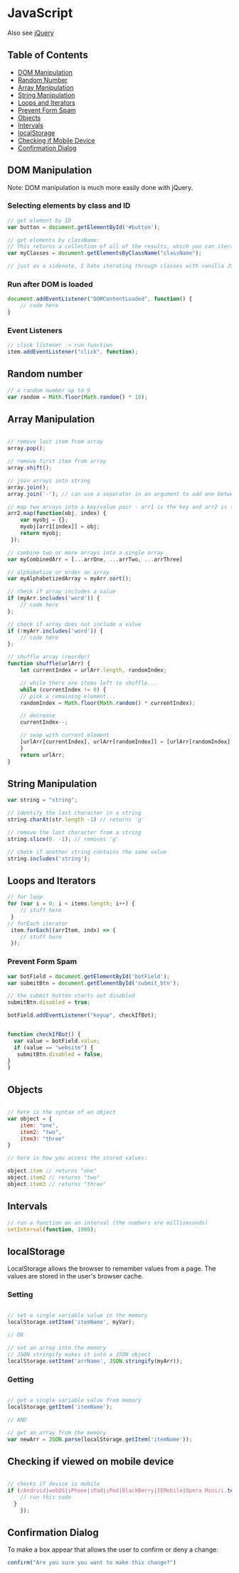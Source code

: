 # JavaScript

Also see [jQuery](jQuery)

## Table of Contents
- [DOM Manipulation](#dom-manipulation)
- [Random Number](#random-number)
- [Array Manipulation](#array-manipulation)
- [String Manipulation](#string-manipulation)
- [Loops and Iterators](#loops-and-iterators)
- [Prevent Form Spam](#prevent-form-spam)
- [Objects](#objects)
- [Intervals](#intervals)
- [localStorage](#localstorage)
- [Checking if Mobile Device](#checking-if-viewed-on-mobile-device)
- [Confirmation Dialog](#confirmation-dialog)

## DOM Manipulation
Note: DOM manipulation is much more easily done with jQuery.

### Selecting elements by class and ID

```Javascript
// get element by ID
var button = document.getElementById('#button');

// get elements by className:
// this returns a collection of all of the results, which you can iterate through
var myClasses = document.getElementsByClassName("className"); 

// just as a sidenote, I hate iterating through classes with vanilla JS - it's so much easier for non-programmers to understand with jQuery first, tbh.

```

### Run after DOM is loaded
```Javascript
document.addEventListener("DOMContentLoaded", function() {
	// code here
}
```

### Event Listeners
```Javascript
// click listener -> run function
item.addEventListener("click", function);

```


## Random number
```Javascript
// a random number up to 9
var random = Math.floor(Math.random() * 10);

```

## Array Manipulation
```Javascript

// remove last item from array
array.pop();

// remove first item from array
array.shift();

// join arrays into string
array.join();
array.join('-'); // can use a separator in an argument to add one between each item

// map two arrays into a key/value pair - arr1 is the key and arr2 is the value
arr2.map(function(obj, index) {
	var myobj = {};
	myobj[arr1[index]] = obj;
	return myobj;
 });

// combine two or more arrays into a single array
var myCombinedArr = [...arrOne, ...arrTwo, ...arrThree]

// alphabetize or order an array
var myAlphabetizedArray = myArr.sort();

// check if array includes a value
if (myArr.includes('word')) {
	// code here
};

// check if array does not include a value
if (!myArr.includes('word')) {
	// code here
};

// shuffle array (reorder)
function shuffle(urlArr) {
	let currentIndex = urlArr.length, randomIndex;

	// while there are items left to shuffle...
	while (currentIndex != 0) {
	// pick a remaining element...
	randomIndex = Math.floor(Math.random() * currentIndex);

	// decrease
	currentIndex--;

	// swap with current element
	[urlArr[currentIndex], urlArr[randomIndex]] = [urlArr[randomIndex], urlArr[currentIndex]];
	}
	return urlArr;
}

```

## String Manipulation

```Javascript
var string = "string";

// identify the last character in a string
string.charAt(str.length -1) // returns 'g'

// remove the last character from a string
string.slice(0. -1); // removes 'g'

// check if another string contains the same value
string.includes('string');


```

## Loops and Iterators

```Javascript
// for loop
for (var i = 0; i < items.length; i++) {
 	// stuff here
 }
// forEach iterator
 item.forEach((arrItem, indx) => {
	// stuff here
 });
```

### Prevent Form Spam

```Javascript
var botField = document.getElementById('botField');
var submitBtn = document.getElementById('submit_btn');

// the submit button starts out disabled
submitBtn.disabled = true;

botField.addEventListener("keyup", checkIfBot);


function checkIfBot() {
  var value = botField.value;
  if (value == "website") {
   submitBtn.disabled = false;
}
}

```

## Objects

```Javascript

// here is the syntax of an object
var object = {
	item: "one",
	item2: "two",
	item3: "three"
}

// here is how you access the stored values:

object.item // returns "one"
object.item2 // returns "two"
object.item3 // returns "three"

```


## Intervals

```Javascript
// run a function on an interval (the numbers are milliseconds)
setInterval(function, 1000);

```

## localStorage

LocalStorage allows the browser to remember values from a page. The values are stored in the user's browser cache.

### Setting
```Javascript

// set a single variable value in the memory
localStorage.setItem('itemName', myVar);

// OR

// set an array into the memory
// JSON stringify makes it into a JSON object
localStorage.setItem('arrName', JSON.stringify(myArr));

```

### Getting
```Javascript

// get a single variable value from memory
localStorage.getItem('itemName');

// AND

// get an array from the memory
var newArr = JSON.parse(localStorage.getItem('itemName'));

```

## Checking if viewed on mobile device
```Javascript

// checks if device is mobile
if (/Android|webOS|iPhone|iPad|iPod|BlackBerry|IEMobile|Opera Mini/i.test(navigator.userAgent)) {
	// run this code
  }
    });

```


## Confirmation Dialog

To make a box appear that allows the user to confirm or deny a change:

```Javascript
confirm("Are you sure you want to make this change?")
```

